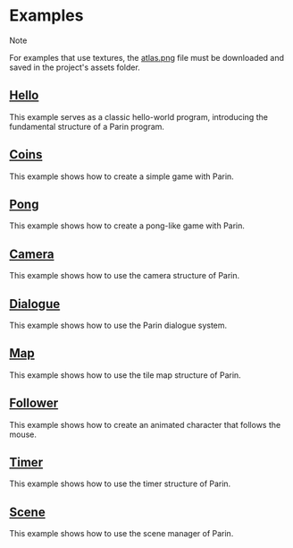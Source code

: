 # Examples

> [!NOTE]
> For examples that use textures, the [atlas.png](atlas.png) file must be downloaded and saved in the project's assets folder.

## [Hello](hello.d)

This example serves as a classic hello-world program, introducing the fundamental structure of a Parin program.

## [Coins](coins.d)

This example shows how to create a simple game with Parin.

## [Pong](pong.d)

This example shows how to create a pong-like game with Parin.

## [Camera](camera.d)

This example shows how to use the camera structure of Parin.

## [Dialogue](dialogue.d)

This example shows how to use the Parin dialogue system.

## [Map](map.d)

This example shows how to use the tile map structure of Parin.

## [Follower](follower.d)

This example shows how to create an animated character that follows the mouse.

## [Timer](timer.d)

This example shows how to use the timer structure of Parin.

## [Scene](scene.d)

This example shows how to use the scene manager of Parin.
